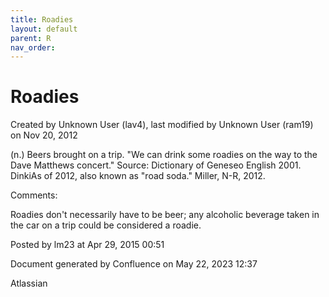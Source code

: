 ```yaml
---
title: Roadies
layout: default
parent: R
nav_order:
---
```


# Roadies

Created by  Unknown User (lav4), last modified by  Unknown User (ram19) on Nov 20, 2012

(n.) Beers brought on a trip. &quot;We can drink some roadies on the way to the Dave Matthews concert.&quot; Source: Dictionary of Geneseo English 2001. DinkiAs of 2012, also known as &quot;road soda.&quot; Miller, N-R, 2012.

Comments:

Roadies don't necessarily have to be beer; any alcoholic beverage taken in the car on a trip could be considered a roadie. 

Posted by lm23 at Apr 29, 2015 00:51

Document generated by Confluence on May 22, 2023 12:37

Atlassian
